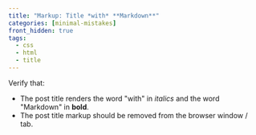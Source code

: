 ```yaml
---
title: "Markup: Title *with* **Markdown**"
categories: [minimal-mistakes]
front_hidden: true
tags:
  - css
  - html
  - title
---
```


Verify that:

* The post title renders the word "with" in *italics* and the word "Markdown" in **bold**.
* The post title markup should be removed from the browser window / tab.

